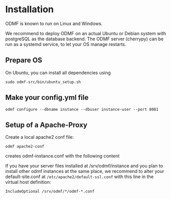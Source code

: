 # Installation

ODMF is known to run on Linux and Windows.  

We recommend to deploy ODMF on an actual Ubuntu or Debian system with postgreSQL as the 
database backend. The ODMF server (cherrypy) can be run as a systemd service, 
to let your OS manage restarts.

## Prepare OS
On Ubuntu, you can install all dependencies using 

    sudo odmf-src/bin/ubuntu_setup.sh

## Make your config.yml file

    odmf configure --dbname instance --dbuser instance-user --port 8081

## Setup of a Apache-Proxy

Create a local apache2 conf file:

    odmf apache2-conf

creates odmf-instance.conf with the following content

If you have your server files installed at /srv/odmf/instance and you plan to install
other odmf instances at the same place, we recommend to alter your default-site.conf
at `/etc/apache2/default-ssl.conf` with this line in the virtual host definition:

    IncludeOptional /srv/odmf/*/odmf-*.conf

